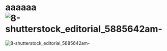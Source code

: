 # aaaaaa![8-shutterstock_editorial_5885642am-](https://github.com/ArturDaniyalov/aaaaaa/assets/133872232/d5fad13b-c730-467b-bbec-14835a26e387)
![8-shutterstock_editorial_5885642am-](https://github.com/ArturDaniyalov/aaaaaa/assets/133872232/a15a188b-7251-489a-ba6c-bfdd48986540)
